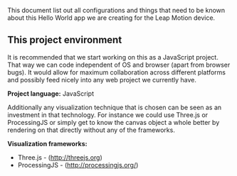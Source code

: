 This document list out all configurations and things that need to be known about this Hello World app we are creating for the Leap Motion device.

## This project environment

It is recommended that we start working on this as a JavaScript project. That way we can code independent of OS and browser (apart from browser bugs). It would allow for maximum collaboration across different platforms and possibly feed nicely into any web project we currently have. 

**Project language:** JavaScript

Additionally any visualization technique that is chosen can be seen as an investment in that technology. For instance we could use Three.js or ProcessingJS or simply get to know the canvas object a whole better by rendering on that directly without any of the frameworks.

**Visualization frameworks:**

 * Three.js - (http://threejs.org)
 * ProcessingJS - (http://processingjs.org/)